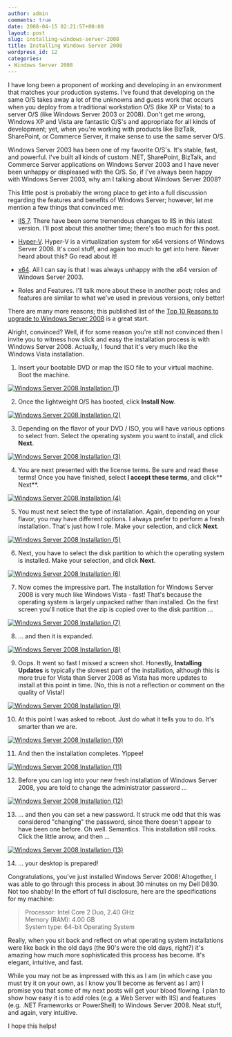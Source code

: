 ```yaml
---
author: admin
comments: true
date: 2008-04-15 02:21:57+00:00
layout: post
slug: installing-windows-server-2008
title: Installing Windows Server 2008
wordpress_id: 12
categories:
- Windows Server 2008
---
```


I have long been a proponent of working and developing in an environment that matches your production systems. I've found that developing on the same O/S takes away a lot of the unknowns and guess work that occurs when you deploy from a traditional workstation O/S (like XP or Vista) to a server O/S (like Windows Server 2003 or 2008). Don't get me wrong, Windows XP and Vista are fantastic O/S's and appropriate for all kinds of development; yet, when you're working with products like BizTalk, SharePoint, or Commerce Server, it make sense to use the same server O/S.

 

Windows Server 2003 has been one of my favorite O/S's. It's stable, fast, and powerful. I've built all kinds of custom .NET, SharePoint, BizTalk, and Commerce Server applications on Windows Server 2003 and I have never been unhappy or displeased with the O/S. So, if I've always been happy with Windows Server 2003, why am I talking about Windows Server 2008?

 

This little post is probably the wrong place to get into a full discussion regarding the features and benefits of Windows Server; however, let me mention a few things that convinced me:

 

  
  * [IIS 7](http://learn.iis.net/). There have been some tremendous changes to IIS in this latest version. I'll post about this another time; there's too much for this post.
   
  * [Hyper-V](http://www.microsoft.com/windowsserver2008/en/us/virtualization-consolidation.aspx). Hyper-V is a virtualization system for x64 versions of Windows Server 2008. It's cool stuff, and again too much to get into here. Never heard about this? Go read about it!
   
  * [x64](http://www.microsoft.com/servers/64bit/overview.mspx). All I can say is that I was always unhappy with the x64 version of Windows Server 2003.
   
  * Roles and Features. I'll talk more about these in another post; roles and features are similar to what we've used in previous versions, only better!
 

There are many more reasons; this published list of the [Top 10 Reasons to upgrade to Windows Server 2008](http://www.microsoft.com/windowsserver2008/en/us/why-upgrade.aspx) is a great start.

 

Alright, convinced? Well, if for some reason you're still not convinced then I invite you to witness how slick and easy the installation process is with Windows Server 2008. Actually, I found that it's very much like the Windows Vista installation.

 

1. Insert your bootable DVD or map the ISO file to your virtual machine. Boot the machine.

 

[![Windows Server 2008 Installation (1)](https://wadewegner.blob.core.windows.net/wordpress/content/binary/WindowsLiveWriter/InstallingWindowsServer2008_12C45/Windows%20Server%202008%20Installation%20(1)_thumb_1.jpg)](https://wadewegner.blob.core.windows.net/wordpress/content/binary/WindowsLiveWriter/InstallingWindowsServer2008_12C45/Windows%20Server%202008%20Installation%20(1)_1.jpg)

 

2. Once the lightweight O/S has booted, click **Install Now**.

 

[![Windows Server 2008 Installation (2)](https://wadewegner.blob.core.windows.net/wordpress/content/binary/WindowsLiveWriter/InstallingWindowsServer2008_12C45/Windows%20Server%202008%20Installation%20(2)_thumb_2.jpg)](https://wadewegner.blob.core.windows.net/wordpress/content/binary/WindowsLiveWriter/InstallingWindowsServer2008_12C45/Windows%20Server%202008%20Installation%20(2)_2.jpg)

 

3. Depending on the flavor of your DVD / ISO, you will have various options to select from. Select the operating system you want to install, and click **Next**.

 

[![Windows Server 2008 Installation (3)](https://wadewegner.blob.core.windows.net/wordpress/content/binary/WindowsLiveWriter/InstallingWindowsServer2008_12C45/Windows%20Server%202008%20Installation%20(3)_thumb_1.jpg)](https://wadewegner.blob.core.windows.net/wordpress/content/binary/WindowsLiveWriter/InstallingWindowsServer2008_12C45/Windows%20Server%202008%20Installation%20(3)_1.jpg)

 

4. You are next presented with the license terms. Be sure and read these terms! Once you have finished, select **I accept these terms**, and click** Next**.

 

[![Windows Server 2008 Installation (4)](https://wadewegner.blob.core.windows.net/wordpress/content/binary/WindowsLiveWriter/InstallingWindowsServer2008_12C45/Windows%20Server%202008%20Installation%20(4)_thumb_1.jpg)](https://wadewegner.blob.core.windows.net/wordpress/content/binary/WindowsLiveWriter/InstallingWindowsServer2008_12C45/Windows%20Server%202008%20Installation%20(4)_1.jpg)

 

5. You must next select the type of installation. Again, depending on your flavor, you may have different options. I always prefer to perform a fresh installation. That's just how I role. Make your selection, and click **Next**.

 

[![Windows Server 2008 Installation (5)](https://wadewegner.blob.core.windows.net/wordpress/content/binary/WindowsLiveWriter/InstallingWindowsServer2008_12C45/Windows%20Server%202008%20Installation%20(5)_thumb_1.jpg)](https://wadewegner.blob.core.windows.net/wordpress/content/binary/WindowsLiveWriter/InstallingWindowsServer2008_12C45/Windows%20Server%202008%20Installation%20(5)_1.jpg)

 

6. Next, you have to select the disk partition to which the operating system is installed. Make your selection, and click **Next**.

 

[![Windows Server 2008 Installation (6)](https://wadewegner.blob.core.windows.net/wordpress/content/binary/WindowsLiveWriter/InstallingWindowsServer2008_12C45/Windows%20Server%202008%20Installation%20(6)_thumb_1.jpg)](https://wadewegner.blob.core.windows.net/wordpress/content/binary/WindowsLiveWriter/InstallingWindowsServer2008_12C45/Windows%20Server%202008%20Installation%20(6)_1.jpg)

 

7. Now comes the impressive part. The installation for Windows Server 2008 is very much like Windows Vista - fast! That's because the operating system is largely unpacked rather than installed. On the first screen you'll notice that the zip is copied over to the disk partition ...

 

[![Windows Server 2008 Installation (7)](https://wadewegner.blob.core.windows.net/wordpress/content/binary/WindowsLiveWriter/InstallingWindowsServer2008_12C45/Windows%20Server%202008%20Installation%20(7)_thumb_2.jpg)](https://wadewegner.blob.core.windows.net/wordpress/content/binary/WindowsLiveWriter/InstallingWindowsServer2008_12C45/Windows%20Server%202008%20Installation%20(7)_2.jpg)

 

8. ... and then it is expanded.

 

[![Windows Server 2008 Installation (8)](https://wadewegner.blob.core.windows.net/wordpress/content/binary/WindowsLiveWriter/InstallingWindowsServer2008_12C45/Windows%20Server%202008%20Installation%20(8)_thumb_1.jpg)](https://wadewegner.blob.core.windows.net/wordpress/content/binary/WindowsLiveWriter/InstallingWindowsServer2008_12C45/Windows%20Server%202008%20Installation%20(8)_1.jpg)

 

9. Oops. It went so fast I missed a screen shot. Honestly, **Installing Updates** is typically the slowest
 part of the installation, although this is more true for Vista than Server 2008 as Vista has more updates to install at this point in time. (No, this is not a reflection or comment on the quality of Vista!)

 

[![Windows Server 2008 Installation (9)](https://wadewegner.blob.core.windows.net/wordpress/content/binary/WindowsLiveWriter/InstallingWindowsServer2008_12C45/Windows%20Server%202008%20Installation%20(9)_thumb_1.jpg)](https://wadewegner.blob.core.windows.net/wordpress/content/binary/WindowsLiveWriter/InstallingWindowsServer2008_12C45/Windows%20Server%202008%20Installation%20(9)_1.jpg)

 

10. At this point I was asked to reboot. Just do what it tells you to do. It's smarter than we are.

 

[![Windows Server 2008 Installation (10)](https://wadewegner.blob.core.windows.net/wordpress/content/binary/WindowsLiveWriter/InstallingWindowsServer2008_12C45/Windows%20Server%202008%20Installation%20(10)_thumb_1.jpg)](https://wadewegner.blob.core.windows.net/wordpress/content/binary/WindowsLiveWriter/InstallingWindowsServer2008_12C45/Windows%20Server%202008%20Installation%20(10)_1.jpg)

 

11. And then the installation completes. Yippee!

 

[![Windows Server 2008 Installation (11)](https://wadewegner.blob.core.windows.net/wordpress/content/binary/WindowsLiveWriter/InstallingWindowsServer2008_12C45/Windows%20Server%202008%20Installation%20(11)_thumb_1.jpg)](https://wadewegner.blob.core.windows.net/wordpress/content/binary/WindowsLiveWriter/InstallingWindowsServer2008_12C45/Windows%20Server%202008%20Installation%20(11)_1.jpg)

 

12. Before you can log into your new fresh installation of Windows Server 2008, you are told to change the administrator password ... 

 

[![Windows Server 2008 Installation (12)](https://wadewegner.blob.core.windows.net/wordpress/content/binary/WindowsLiveWriter/InstallingWindowsServer2008_12C45/Windows%20Server%202008%20Installation%20(12)_thumb.jpg)](https://wadewegner.blob.core.windows.net/wordpress/content/binary/WindowsLiveWriter/InstallingWindowsServer2008_12C45/Windows%20Server%202008%20Installation%20(12).jpg)

 

13. ... and then you can set a new password. It struck me odd that this was considered "changing" the password, since there doesn't appear to have been one before. Oh well. Semantics. This installation still rocks. Click the little arrow, and then ...

 

[![Windows Server 2008 Installation (13)](https://wadewegner.blob.core.windows.net/wordpress/content/binary/WindowsLiveWriter/InstallingWindowsServer2008_12C45/Windows%20Server%202008%20Installation%20(13)_thumb_1.jpg)](https://wadewegner.blob.core.windows.net/wordpress/content/binary/WindowsLiveWriter/InstallingWindowsServer2008_12C45/Windows%20Server%202008%20Installation%20(13)_1.jpg)

 

14. ... your desktop is prepared!

 

Congratulations, you've just installed Windows Server 2008! Altogether, I was able to go through this process in about 30 minutes on my Dell D830. Not too shabby! In the effort of full disclosure, here are the specifications for my machine:

 

>   
> 
> Processor: Intel Core 2 Duo, 2.40 GHz       
Memory (RAM): 4.00 GB        
System type: 64-bit Operating System

 

Really, when you sit back and reflect on what operating system installations were like back in the old days (the 90's were the old days, right?) it's amazing how much more sophisticated this process has become. It's elegant, intuitive, and fast.

 

While you may not be as impressed with this as I am (in which case you must try it on your own, as I know you'll become as fervent as I am) I promise you that some of my next posts will get your blood flowing. I plan to show how easy it is to add roles (e.g. a Web Server with IIS) and features (e.g. .NET Frameworks or PowerShell) to Windows Server 2008. Neat stuff, and again, very intuitive.

 

I hope this helps!
